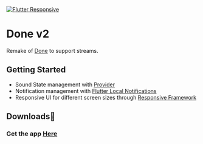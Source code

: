[![Flutter Responsive](https://img.shields.io/badge/flutter-responsive-brightgreen.svg?style=flat-square)](https://github.com/Codelessly/ResponsiveFramework)
# Done v2
Remake of [Done](https://github.com/Bamidele1234/done) to support streams.

## Getting Started

- Sound State management with [Provider](https://pub.dev/packages/provider)
- Notification management with [Flutter Local Notifications](https://pub.dev/packages/flutter_local_notifications)
- Responsive UI for different screen sizes through [Responsive Framework](https://pub.dev/packages/responsive_framework)

## Downloads🔻
### Get the app [Here](https://drive.google.com/file/d/1E0XJ8VWfbyY5kr8CnAnrUDHJ3yxzVXvQ/view?usp=drivesdk)

